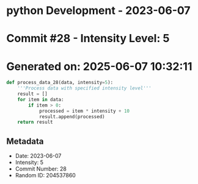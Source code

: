 ﻿# python Development - 2023-06-07
# Commit #28 - Intensity Level: 5
# Generated on: 2025-06-07 10:32:11
```python
def process_data_28(data, intensity=5):
    '''Process data with specified intensity level'''
    result = []
    for item in data:
        if item > 0:
            processed = item * intensity + 10
            result.append(processed)
    return result
```
## Metadata
- Date: 2023-06-07
- Intensity: 5
- Commit Number: 28
- Random ID: 204537860
